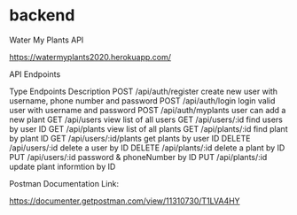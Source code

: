 # backend

Water My Plants API

https://watermyplants2020.herokuapp.com/

API Endpoints

Type	    Endpoints	                  Description
POST	    /api/auth/register	          create new user with username, phone number and password
POST	    /api/auth/login	              login valid user with username and password
POST	    /api/auth/myplants	          user can add a new plant
GET	        /api/users	                  view list of all users
GET	        /api/users/:id	              find users by user ID
GET	        /api/plants	                  view list of all plants
GET	        /api/plants/:id	              find plant by plant ID
GET	        /api/users/:id/plants	      get plants by user ID
DELETE	    /api/users/:id	              delete a user by ID
DELETE	    /api/plants/:id	              delete a plant by ID
PUT	        /api/users/:id	              password & phoneNumber by ID
PUT	        /api/plants/:id	              update plant informtion by ID

Postman Documentation Link:

https://documenter.getpostman.com/view/11310730/T1LVA4HY